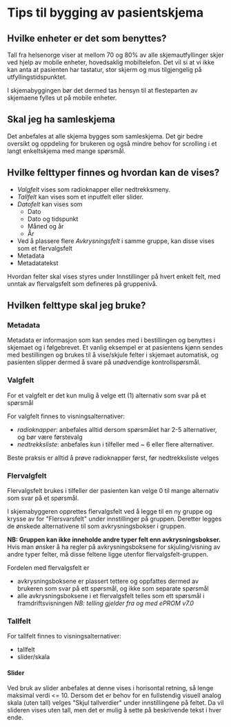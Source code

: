 # Tips til bygging av pasientskjema

## Hvilke enheter er det som benyttes?

Tall fra helsenorge viser at mellom 70 og 80% av alle skjemautfyllinger skjer ved hjelp av mobile enheter, hovedsaklig mobiltelefon. Det vil si at vi ikke kan anta at pasienten har tastatur, stor skjerm og mus tilgjengelig på utfyllingstidspunktet.

I skjemabyggingen bør det dermed tas hensyn til at flesteparten av skjemaene fylles ut på mobile enheter. 

## Skal jeg ha samleskjema

Det anbefales at alle skjema bygges som samleskjema. Det gir bedre oversikt og oppdeling for brukeren og også mindre behov for scrolling i et langt enkeltskjema med mange spørsmål.

## Hvilke felttyper finnes og hvordan kan de vises?

- *Valgfelt* vises som radioknapper eller nedtrekksmeny. 
- *Tallfelt* kan vises som et inputfelt eller slider. 
- *Datofelt* kan vises som 
  - Dato
  - Dato og tidspunkt
  - Måned og år
  - År 
- Ved å plassere flere *Avkrysningsfelt* i samme gruppe, kan disse vises som et flervalgsfelt
- Metadata
- Metadatatekst

Hvordan felter skal vises styres under Innstillinger på hvert enkelt felt, med unntak av flervalgsfelt som defineres på gruppenivå.

## Hvilken felttype skal jeg bruke?

### Metadata

Metadata er informasjon som kan sendes med i bestillingen og benyttes i skjemaet og i følgebrevet. 
Et vanlig eksempel er at pasientens kjønn sendes med bestillingen og brukes til å vise/skjule felter i skjemaet automatisk, og pasienten slipper dermed å svare på unødvendige kontrollspørsmål.

### Valgfelt

For et valgfelt er det kun mulig å velge ett (1) alternativ som svar på et spørsmål

For valgfelt finnes to visningsalternativer: 
 - _radioknapper_: anbefales alltid dersom spørsmålet har 2-5 alternativer, og bør være førstevalg 
 - _nedtrekksliste_: anbefales kun i tilfeller med ~ 6 eller flere alternativer.

Beste praksis er alltid å prøve radioknapper først, før nedtrekksliste velges

### Flervalgfelt

Flervalgsfelt brukes i tilfeller der pasienten kan velge 0 til mange alternativ som svar på et spørsmål.

I skjemabyggeren opprettes flervalgsfelt ved å legge til en ny gruppe og krysse av for "Flersvarsfelt" under innstillinger på gruppen. Deretter legges de ønskede alternativene til som avkrysningsbokser i gruppen.

__NB: Gruppen kan ikke inneholde andre typer felt enn avkrysningsbokser.__ Hvis man ønsker å ha regler på avkrysningsboksene for skjuling/visning av andre typer felter, må disse feltene ligge utenfor flervalgsfelt-gruppen.


Fordelen med flervalgsfelt er
 - avkrysningsboksene er plassert tettere og oppfattes dermed av brukeren som svar på ett spørsmål, og ikke som separate spørsmål
 - alle avkrysningsboksene i et flervalgsfelt telles som ett spørsmål i framdriftsvisningen _NB: telling gjelder fra og med ePROM v7.0_

### Tallfelt

For tallfelt finnes to visningsalternativer:
 - tallfelt
 - slider/skala

#### Slider

Ved bruk av slider anbefales at denne vises i horisontal retning, så lenge maksimal verdi <= 10. 
Dersom det er behov for en fullstendig visuell analog skala (uten tall) velges "Skjul tallverdier" under innstillingene på feltet. Da vil slideren vises uten tall, men det er mulig å sette på beskrivende tekst i hver ende.




###




